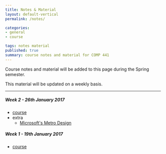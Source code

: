 ```yaml
---
title: Notes & Material
layout: default-vertical
permalink: /notes/

categories:
- general
- course

tags: notes material
published: true
summary: course notes and material for COMP 441
---
```


Course notes and material will be added to this page during the Spring semester.

This material will be updated on a weekly basis.

***

<!--
##### Week 15 - 28th April 2016
  * [Final Report Outline](/assets/docs/comp441-hci-final-report-outline.pdf)

##### Week 14 - 21st April 2016
  * [course](/assets/docs/comp441-hci-week14.pdf)
  * [extra - Final Report Outline](/assets/docs/comp441-hci-final-report-outline.pdf)
  * [extra - crossword puzzle answers](/assets/docs/week13-puzzle-answers.pdf)

##### Week 13 - 14th April 2016
  * [course](/assets/docs/comp441-hci-week13.pdf)
  * [extra - Final Report Outline](/assets/docs/comp441-hci-final-report-outline.pdf)
  * [extra - Windows Metro](/assets/docs/Windows_Metro.PDF)

##### Week 12 - 7th April 2016
  * [course](/assets/docs/comp441-hci-week12.pdf)
  * [extra - design mockups](/assets/docs/comp441-hci-design-mockups.pdf)

##### Week 11 - 31st March 2016
  * [course](/assets/docs/comp441-hci-week11.pdf)

##### Week 9 - 17th March 2016
  * [course](/assets/docs/comp441-hci-week9.pdf)

##### Week 7 - 3rd March 2016
  * [course](/assets/docs/comp441-hci-week7.pdf)

##### Week 6 - 25th February 2016
  * [course](/assets/docs/comp441-hci-week6.pdf)

##### Week 5 - 18th February 2016
  * [course](/assets/docs/comp441-hci-week5.pdf)

##### Week 4 - 11th February 2016
  * [course](/assets/docs/comp441-hci-week4.pdf)

##### Week 3 - 4th February 2016
  * [course](/assets/docs/comp441-hci-week3.pdf)
-->

##### Week 2 - 26th January 2017
  * [course](/assets/docs/2017/comp441-week2.pdf)
  * extra
    * [Microsoft's Metro Design](/assets/docs/extras/Windows_Metro.PDF)

##### Week 1 - 19th January 2017
  * [course](/assets/docs/2017/comp441-week1.pdf)

